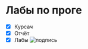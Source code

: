# Лабы по проге
- [X] Курсач
- [X] Отчёт
- [X] Лабы
![подпись](https://i.kym-cdn.com/photos/images/original/001/682/665/3fa.jpg)
